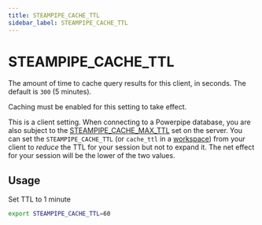 ```yaml
---
title: STEAMPIPE_CACHE_TTL
sidebar_label: STEAMPIPE_CACHE_TTL
---
```


# STEAMPIPE_CACHE_TTL

The amount of time to cache query results for this client, in seconds. The default is `300` (5 minutes).

Caching must be enabled for this setting to take effect.

This is a client setting. When connecting to a Powerpipe database, you are also subject to the [STEAMPIPE_CACHE_MAX_TTL](reference/env-vars/powerpipe_cache_max_ttl) set on the server.  You can set the `STEAMPIPE_CACHE_TTL` (or `cache_ttl` in a [workspace](/docs/reference/config-files/workspace)) from your client to *reduce* the TTL for your session but not to expand it. The net effect for your session will be the lower of the two values.


## Usage 
Set TTL to 1 minute
```bash
export STEAMPIPE_CACHE_TTL=60 
```